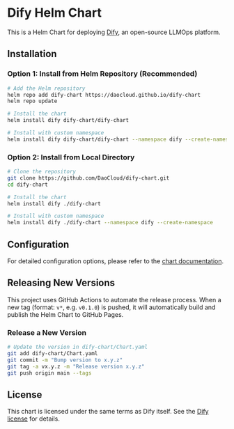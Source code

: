 # Dify Helm Chart

This is a Helm Chart for deploying [Dify](https://dify.ai/), an open-source LLMOps platform.

## Installation

### Option 1: Install from Helm Repository (Recommended)

```bash
# Add the Helm repository
helm repo add dify-chart https://daocloud.github.io/dify-chart
helm repo update

# Install the chart
helm install dify dify-chart/dify-chart

# Install with custom namespace
helm install dify dify-chart/dify-chart --namespace dify --create-namespace
```

### Option 2: Install from Local Directory

```bash
# Clone the repository
git clone https://github.com/DaoCloud/dify-chart.git
cd dify-chart

# Install the chart
helm install dify ./dify-chart

# Install with custom namespace
helm install dify ./dify-chart --namespace dify --create-namespace
```

## Configuration

For detailed configuration options, please refer to the [chart documentation](./dify-chart/README.md).

## Releasing New Versions

This project uses GitHub Actions to automate the release process. When a new tag (format: `v*`, e.g. `v0.1.0`) is pushed, it will automatically build and publish the Helm Chart to GitHub Pages.

### Release a New Version

```bash
# Update the version in dify-chart/Chart.yaml
git add dify-chart/Chart.yaml
git commit -m "Bump version to x.y.z"
git tag -a vx.y.z -m "Release version x.y.z"
git push origin main --tags
```

## License

This chart is licensed under the same terms as Dify itself. See the [Dify license](https://github.com/langgenius/dify/blob/main/LICENSE) for details. 